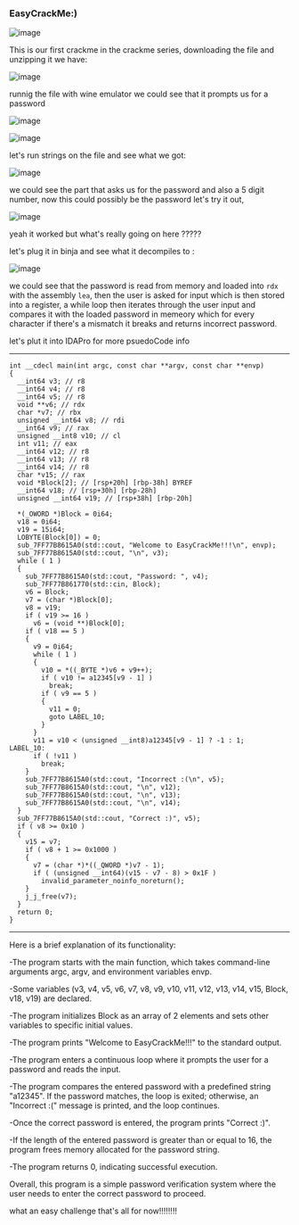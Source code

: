 ### EasyCrackMe:)

![image](https://cyberguru1.github.io/posts/crackme/images/chall_easy_Crackme.png)

This is our first crackme in the crackme series, downloading the file and unzipping it we have:

![image](https://cyberguru1.github.io/posts/crackme/images/file_type_easycrack.png)

runnig the file with wine emulator we could see that it prompts us for a password

![image](https://cyberguru1.github.io/posts/crackme/images/easy_chall_run.png)

![image](https://cyberguru1.github.io/posts/crackme/images/trying_easy_chall.png)

let's run strings on the file and see what we got:

![image](https://cyberguru1.github.io/posts/crackme/images/east_chall_strings.png)

we could see the part that asks us for the password and also a 5 digit number, now this could possibly be the password
let's try it out,

![image](https://cyberguru1.github.io/posts/crackme/images/easy_chall_worked.png)

yeah it worked but what's really going on here ?????

let's plug it in binja and see what it decompiles to :

![image](https://cyberguru1.github.io/posts/crackme/images/binja_View.png)

we could see that the password is read from memory and loaded into `rdx` with the assembly `lea`, then the user is asked for input
which is then stored into a register, a while loop then iterates through the user input and compares it with the loaded password in memeory
which for every character if there's a mismatch it breaks and returns incorrect password.

let's plut it into IDAPro for more psuedoCode info

---

```
int __cdecl main(int argc, const char **argv, const char **envp)
{
  __int64 v3; // r8
  __int64 v4; // r8
  __int64 v5; // r8
  void **v6; // rdx
  char *v7; // rbx
  unsigned __int64 v8; // rdi
  __int64 v9; // rax
  unsigned __int8 v10; // cl
  int v11; // eax
  __int64 v12; // r8
  __int64 v13; // r8
  __int64 v14; // r8
  char *v15; // rax
  void *Block[2]; // [rsp+20h] [rbp-38h] BYREF
  __int64 v18; // [rsp+30h] [rbp-28h]
  unsigned __int64 v19; // [rsp+38h] [rbp-20h]

  *(_OWORD *)Block = 0i64;
  v18 = 0i64;
  v19 = 15i64;
  LOBYTE(Block[0]) = 0;
  sub_7FF77B8615A0(std::cout, "Welcome to EasyCrackMe!!!\n", envp);
  sub_7FF77B8615A0(std::cout, "\n", v3);
  while ( 1 )
  {
    sub_7FF77B8615A0(std::cout, "Password: ", v4);
    sub_7FF77B861770(std::cin, Block);
    v6 = Block;
    v7 = (char *)Block[0];
    v8 = v19;
    if ( v19 >= 16 )
      v6 = (void **)Block[0];
    if ( v18 == 5 )
    {
      v9 = 0i64;
      while ( 1 )
      {
        v10 = *((_BYTE *)v6 + v9++);
        if ( v10 != a12345[v9 - 1] )
          break;
        if ( v9 == 5 )
        {
          v11 = 0;
          goto LABEL_10;
        }
      }
      v11 = v10 < (unsigned __int8)a12345[v9 - 1] ? -1 : 1;
LABEL_10:
      if ( !v11 )
        break;
    }
    sub_7FF77B8615A0(std::cout, "Incorrect :(\n", v5);
    sub_7FF77B8615A0(std::cout, "\n", v12);
    sub_7FF77B8615A0(std::cout, "\n", v13);
    sub_7FF77B8615A0(std::cout, "\n", v14);
  }
  sub_7FF77B8615A0(std::cout, "Correct :)", v5);
  if ( v8 >= 0x10 )
  {
    v15 = v7;
    if ( v8 + 1 >= 0x1000 )
    {
      v7 = (char *)*((_QWORD *)v7 - 1);
      if ( (unsigned __int64)(v15 - v7 - 8) > 0x1F )
        invalid_parameter_noinfo_noreturn();
    }
    j_j_free(v7);
  }
  return 0;
}
```

---

Here is a brief explanation of its functionality:

-The program starts with the main function, which takes command-line arguments argc, argv, and environment variables envp.

-Some variables (v3, v4, v5, v6, v7, v8, v9, v10, v11, v12, v13, v14, v15, Block, v18, v19) are declared.

-The program initializes Block as an array of 2 elements and sets other variables to specific initial values.

-The program prints "Welcome to EasyCrackMe!!!" to the standard output.

-The program enters a continuous loop where it prompts the user for a password and reads the input.

-The program compares the entered password with a predefined string "a12345". If the password matches, the loop is exited; otherwise, an "Incorrect :(" message is printed, and the loop continues.

-Once the correct password is entered, the program prints "Correct :)".

-If the length of the entered password is greater than or equal to 16, the program frees memory allocated for the password string.

-The program returns 0, indicating successful execution.

Overall, this program is a simple password verification system where the user needs to enter the correct password to proceed.

what an easy challenge
that's all for now!!!!!!!!
